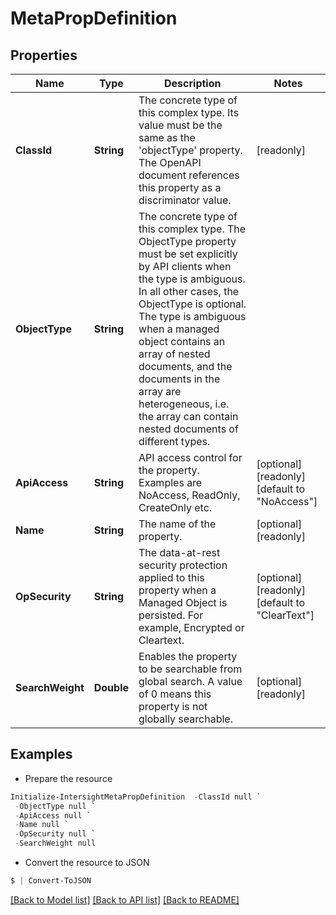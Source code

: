 # MetaPropDefinition
## Properties

Name | Type | Description | Notes
------------ | ------------- | ------------- | -------------
**ClassId** | **String** | The concrete type of this complex type. Its value must be the same as the &#39;objectType&#39; property. The OpenAPI document references this property as a discriminator value. | [readonly] 
**ObjectType** | **String** | The concrete type of this complex type. The ObjectType property must be set explicitly by API clients when the type is ambiguous. In all other cases, the  ObjectType is optional.  The type is ambiguous when a managed object contains an array of nested documents, and the documents in the array are heterogeneous, i.e. the array can contain nested documents of different types. | 
**ApiAccess** | **String** | API access control for the property. Examples are NoAccess, ReadOnly, CreateOnly etc. | [optional] [readonly] [default to "NoAccess"]
**Name** | **String** | The name of the property. | [optional] [readonly] 
**OpSecurity** | **String** | The data-at-rest security protection applied to this property when a Managed Object is persisted. For example, Encrypted or Cleartext. | [optional] [readonly] [default to "ClearText"]
**SearchWeight** | **Double** | Enables the property to be searchable from global search. A value of 0 means this property is not globally searchable. | [optional] [readonly] 

## Examples

- Prepare the resource
```powershell
Initialize-IntersightMetaPropDefinition  -ClassId null `
 -ObjectType null `
 -ApiAccess null `
 -Name null `
 -OpSecurity null `
 -SearchWeight null
```

- Convert the resource to JSON
```powershell
$ | Convert-ToJSON
```

[[Back to Model list]](../README.md#documentation-for-models) [[Back to API list]](../README.md#documentation-for-api-endpoints) [[Back to README]](../README.md)

